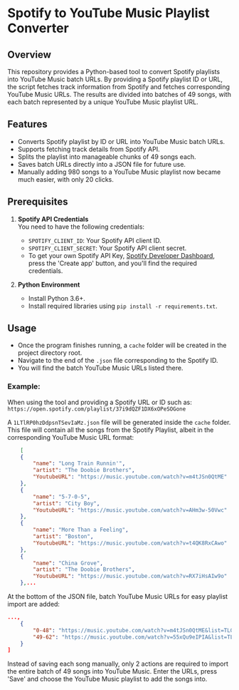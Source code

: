 # Spotify to YouTube Music Playlist Converter

## Overview
This repository provides a Python-based tool to convert Spotify playlists into YouTube Music batch URLs. By providing a Spotify playlist ID or URL, the script fetches track information from Spotify and fetches corresponding YouTube Music URLs. The results are divided into batches of 49 songs, with each batch represented by a unique YouTube Music playlist URL.

## Features
- Converts Spotify playlist by ID or URL into YouTube Music batch URLs.
- Supports fetching track details from Spotify API.
- Splits the playlist into manageable chunks of 49 songs each.
- Saves batch URLs directly into a JSON file for future use.
- Manually adding 980 songs to a YouTube Music playlist now became much easier, with only 20 clicks.

## Prerequisites
1. **Spotify API Credentials**  
   You need to have the following credentials:
   - `SPOTIFY_CLIENT_ID`: Your Spotify API client ID.
   - `SPOTIFY_CLIENT_SECRET`: Your Spotify API client secret. 
   - To get your own Spotify API Key, [Spotify Developer Dashboard](https://developer.spotify.com/dashboard), press the 'Create app' button, and you'll find the required credentials.


2. **Python Environment**  
   - Install Python 3.6+.
   - Install required libraries using `pip install -r requirements.txt`.

## **Usage**
   - Once the program finishes running, a `cache` folder will be created in the project directory root. 
   - Navigate to the end of the `.json` file corresponding to the Spotify ID. 
   - You will find the batch YouTube Music URLs listed there.
### Example:
When using the tool and providing a Spotify URL or ID such as:
```https://open.spotify.com/playlist/37i9dQZF1DX6xOPeSOGone```

A `1LTlRP0hzDdpsnTSevIaMz.json` file will be generated inside the `cache` folder.
This file will contain all the songs from the Spotify Playlist, albeit in the corresponding YouTube Music URL format:
```json
    [
    {
        "name": "Long Train Runnin'",
        "artist": "The Doobie Brothers",
        "YoutubeURL": "https://music.youtube.com/watch?v=m4tJSn0QtME"
    },
    {
        "name": "5-7-0-5",
        "artist": "City Boy",
        "YoutubeURL": "https://music.youtube.com/watch?v=AHm3w-50Vwc"
    },
    {
        "name": "More Than a Feeling",
        "artist": "Boston",
        "YoutubeURL": "https://music.youtube.com/watch?v=t4QK8RxCAwo"
    },
    {
        "name": "China Grove",
        "artist": "The Doobie Brothers",
        "YoutubeURL": "https://music.youtube.com/watch?v=RX7iHsAIw9o"
    },...
```
At the bottom of the JSON file, batch YouTube Music URLs for easy playlist import are added:
```json
...,
    {
        "0-48": "https://music.youtube.com/watch?v=m4tJSn0QtME&list=TLGGXM-hdX72TC8wNTAxMjAyNQ",
        "49-62": "https://music.youtube.com/watch?v=55xQu9eIPIA&list=TLGGhfKmaUp1PQ0wNTAxMjAyNQ"
    }
]
```
Instead of saving each song manually, only 2 actions are required to import the entire batch of 49 songs into YouTube Music. Enter the URLs, press 'Save' and choose the YouTube Music playlist to add the songs into.
